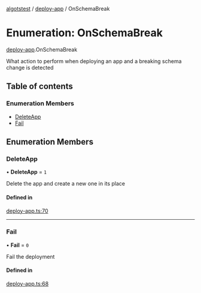 [algotstest](../README.md) / [deploy-app](../modules/deploy_app.md) / OnSchemaBreak

# Enumeration: OnSchemaBreak

[deploy-app](../modules/deploy_app.md).OnSchemaBreak

What action to perform when deploying an app and a breaking schema change is detected

## Table of contents

### Enumeration Members

- [DeleteApp](deploy_app.OnSchemaBreak.md#deleteapp)
- [Fail](deploy_app.OnSchemaBreak.md#fail)

## Enumeration Members

### DeleteApp

• **DeleteApp** = ``1``

Delete the app and create a new one in its place

#### Defined in

[deploy-app.ts:70](https://github.com/algorandfoundation/algokit-utils-ts/blob/4edaa90/src/deploy-app.ts#L70)

___

### Fail

• **Fail** = ``0``

Fail the deployment

#### Defined in

[deploy-app.ts:68](https://github.com/algorandfoundation/algokit-utils-ts/blob/4edaa90/src/deploy-app.ts#L68)
